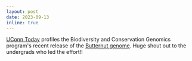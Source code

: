```yaml
---
layout: post
date: 2023-09-13 
inline: true
---
```


[UConn Today](https://today.uconn.edu/2023/09/the-butternuts-big-reveal/?utm_source=faculty-staff-daily-digest&utm_medium=email&utm_campaign=daily) profiles the Biodiversity and Conservation Genomics program's recent release of the [Butternut genome](https://www.ebi.ac.uk/ena/browser/view/PRJEB56451). Huge shout out to the undergrads who led the effort!!
